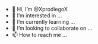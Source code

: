 - 👋 Hi, I’m @XprodiegoX
- 👀 I’m interested in ...
- 🌱 I’m currently learning ...
- 💞️ I’m looking to collaborate on ...
- 📫 How to reach me ...

<!---
XprodiegoX/XprodiegoX is a ✨ special ✨ repository because its `README.md` (this file) appears on your GitHub profile.
You can click the Preview link to take a look at your changes.
--->
